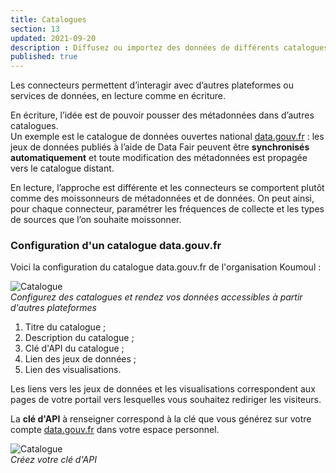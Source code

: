 ```yaml
---
title: Catalogues
section: 13
updated: 2021-09-20
description : Diffusez ou importez des données de différents catalogues.
published: true
---
```

Les connecteurs permettent d’interagir avec d’autres plateformes ou services de données, en lecture comme en écriture.

En écriture, l’idée est de pouvoir pousser des métadonnées dans d’autres catalogues.  
Un exemple est le catalogue de données ouvertes national [data.gouv.fr](https://www.data.gouv.fr/fr/)&nbsp;: les jeux de données publiés à l’aide de Data&nbsp;Fair peuvent être **synchronisés automatiquement** et toute modification des métadonnées est propagée vers le catalogue distant.

En lecture, l’approche est  différente et les connecteurs se comportent plutôt comme des moissonneurs de métadonnées et de données. On peut ainsi, pour chaque connecteur, paramétrer les fréquences de collecte et les types de sources que l’on souhaite moissonner.


### Configuration d'un catalogue data.gouv.fr

Voici la configuration du catalogue data.gouv.fr de l'organisation Koumoul&nbsp;:

![Catalogue](./images/user-guide-backoffice/catalogue-data-gouv.jpg)  
*Configurez des catalogues et rendez vos données accessibles à partir d'autres plateformes*

1. Titre du catalogue&nbsp;;
2. Description du catalogue&nbsp;;  
3. Clé d'API du catalogue&nbsp;;  
4. Lien des jeux de données&nbsp;;  
5. Lien des visualisations.

<p>
</p>

Les liens vers les jeux de données et les visualisations correspondent aux pages de votre portail vers lesquelles vous souhaitez rediriger les visiteurs.

La **clé d'API** à renseigner correspond à la clé que vous générez sur votre compte [data.gouv.fr](https://www.data.gouv.fr/fr/) dans votre espace personnel.

![Catalogue](./images/user-guide-backoffice/cle-catalogue-data-gouv.jpg)  
*Créez votre clé d'API*
